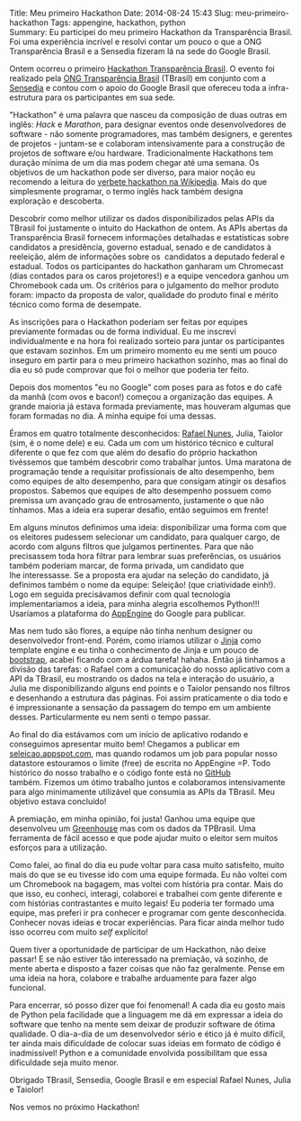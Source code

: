 Title: Meu primeiro Hackathon
Date: 2014-08-24 15:43
Slug: meu-primeiro-hackathon
Tags: appengine, hackathon, python  
Summary: Eu participei do meu primeiro Hackathon da Transparência Brasil. Foi uma experiência incrível e resolvi contar um pouco o que a ONG Transparência Brasil e a Sensedia fizeram lá na sede do Google Brasil.

Ontem ocorreu o primeiro [Hackathon Transparência
Brasil](http://dev.transparencia.org.br/api-portal/hackathon "Hackathon transparência Brasil").
O evento foi realizado pela [ONG Transparência
Brasil](http://transparencia.org.br/ "Transparência Brasil") (TBrasil)
em conjunto com a [Sensedia](http://sensedia.com/br/ "Sensedia") e
contou com o apoio do Google Brasil que ofereceu toda a infra-estrutura
para os participantes em sua sede.

"Hackathon" é uma palavra que nasceu da composição de duas outras em
inglês: *Hack* e *Marathon*, para designar eventos onde desenvolvedores
de software - não somente programadores, mas também designers, e
gerentes de projetos - juntam-se e colaboram intensivamente para a
construção de projetos de software e/ou hardware. Tradicionalmente
Hackathons tem duração mínima de um dia mas podem chegar até uma semana.
Os objetivos de um hackathon pode ser diverso, para maior noção eu
recomendo a leitura do [verbete hackathon na
Wikipedia](http://en.wikipedia.org/wiki/Hackathon). Mais do que
simplesmente programar, o termo inglês hack também designa exploração e
descoberta.

Descobrir como melhor utilizar os dados disponibilizados pelas APIs da
TBrasil foi justamente o intuito do Hackathon de ontem. As APIs abertas
da Transparência Brasil fornecem informações detalhadas e estatísticas
sobre candidatos a presidência, governo estadual, senado e de candidatos
à reeleição, além de informações sobre os  candidatos a deputado federal
e estadual. Todos os participantes do hackathon ganharam um Chromecast
(dias contados para os caros projetores!) e a equipe vencedora ganhou um
Chromebook cada um. Os critérios para o julgamento do melhor produto
foram: impacto da proposta de valor, qualidade do produto final e mérito
técnico como forma de desempate.

As inscrições para o Hackathon poderiam ser feitas por equipes
previamente formadas ou de forma individual. Eu me inscrevi
individualmente e na hora foi realizado sorteio para juntar os
participantes que estavam sozinhos. Em um primeiro momento eu me senti
um pouco inseguro em partir para o meu primeiro hackathon sozinho, mas
ao final do dia eu só pude comprovar que foi o melhor que poderia ter
feito.

Depois dos momentos "eu no Google" com poses para as fotos e do café da
manhã (com ovos e bacon!) começou a organização das equipes. A grande
maioria já estava formada previamente, mas houveram algumas que foram
formadas no dia. A minha equipe foi uma dessas.

Éramos em quatro totalmente desconhecidos: [Rafael
Nunes](https://twitter.com/rafanunes "Rafael Nunes twitter"), Julia,
Taiolor (sim, é o nome dele) e eu. Cada um com um histórico técnico e
cultural diferente o que fez com que além do desafio do próprio
hackathon tivéssemos que também descobrir como trabalhar juntos. Uma
maratona de programação tende a requisitar profissionais de alto
desempenho, bem como equipes de alto desempenho, para que consigam
atingir os desafios propostos. Sabemos que equipes de alto desempenho
possuem como premissa um avançado grau de entrosamento, justamente o que
não tínhamos. Mas a ideia era superar desafio, então seguimos em frente!

Em alguns minutos definimos uma ideia: disponibilizar uma forma com que
os eleitores pudessem selecionar um candidato, para qualquer cargo, de
acordo com alguns filtros que julgamos pertinentes. Para que não
precisassem toda hora filtrar para lembrar suas preferências, os
usuários também poderiam marcar, de forma privada, um candidato que
lhe interessasse. Se a proposta era ajudar na seleção do candidato, já
definimos também o nome da equipe: Seleição! (que criatividade einh!).
Logo em seguida precisávamos definir com qual tecnologia
implementaríamos a ideia, para minha alegria escolhemos Python!!!
Usaríamos a plataforma do
[AppEngine](https://cloud.google.com/products/app-engine/ "AppEngine")
do Google para publicar.

Mas nem tudo são flores, a equipe não tinha nenhum designer ou
desenvolvedor front-end. Porém, como iríamos utilizar o
[Jinja](http://jinja.pocoo.org/ "Jinja Pocoo") como template engine e eu
tinha o conhecimento de Jinja e um pouco de
[bootstrap](http://getbootstrap.com/ "Bootsstrap"), acabei ficando com a
árdua tarefa! hahaha. Então já tinhamos a divisão das tarefas: o Rafael
com a comunicação do nosso aplicativo com a API da TBrasil, eu mostrando
os dados na tela e interação do usuário, a Julia me disponibilizando
alguns end points e o Taiolor pensando nos filtros e desenhando a
estrutura das páginas. Foi assim praticamente o dia todo e é
impressionante a sensação da passagem do tempo em um ambiente desses.
Particularmente eu nem senti o tempo passar.

Ao final do dia estávamos com um início de aplicativo rodando e
conseguimos apresentar muito bem! Chegamos a publicar em
[seleicao.appspot.com](http://seleicao.appspot.com/), mas quando rodamos
um job para popular nosso datastore estouramos o limite (free) de
escrita no AppEngine =P. Todo histórico do nosso trabalho e o código
fonte está no
[GitHub](https://github.com/rafaelnunes/seleicao "Github Seleição")
também. Fizemos um ótimo trabalho juntos e colaboramos intensivamente
para algo minimamente utilizável que consumia as APIs da TBrasil. Meu
objetivo estava concluído!

A premiação, em minha opinião, foi justa! Ganhou uma equipe que
desenvolveu um
[Greenhouse](https://chrome.google.com/webstore/detail/greenhouse/ifomhmgandipmpnelclcmbefppopfklc?hl=en "Greenhouse chrome extension") mas
com os dados da TPBrasil. Uma ferramenta de fácil acesso e que pode
ajudar muito o eleitor sem muitos esforços para a utilização.

Como falei, ao final do dia eu pude voltar para casa muito satisfeito,
muito mais do que se eu tivesse ido com uma equipe formada. Eu não
voltei com um Chromebook na bagagem, mas voltei com história pra contar.
Mais do que isso, eu conheci, interagi, colaborei e trabalhei com gente
diferente e com histórias contrastantes e muito legais! Eu poderia ter
formado uma equipe, mas preferi ir pra conhecer e programar com gente
desconhecida. Conhecer novas ideias e trocar experiências. Para ficar
ainda melhor tudo isso ocorreu com muito *self* explícito!

Quem tiver a oportunidade de participar de um Hackathon, não deixe
passar! E se não estiver tão interessado na premiação, vá sozinho, de
mente aberta e disposto a fazer coisas que não faz geralmente. Pense em
uma ideia na hora, colabore e trabalhe arduamente para fazer algo
funcional.

Para encerrar, só posso dizer que foi fenomenal! A cada dia eu gosto
mais de Python pela facilidade que a linguagem me dá em expressar a
ideia do software que tenho na mente sem deixar de produzir software de
ótima qualidade. O dia-a-dia de um desenvolvedor sério e ético já é
muito difícil, ter ainda mais dificuldade de colocar suas ideias em
formato de código é inadmissível! Python e a comunidade envolvida
possibilitam que essa dificuldade seja muito menor.

Obrigado TBrasil, Sensedia, Google Brasil e em especial Rafael Nunes,
Julia e Taiolor!

Nos vemos no próximo Hackathon!

